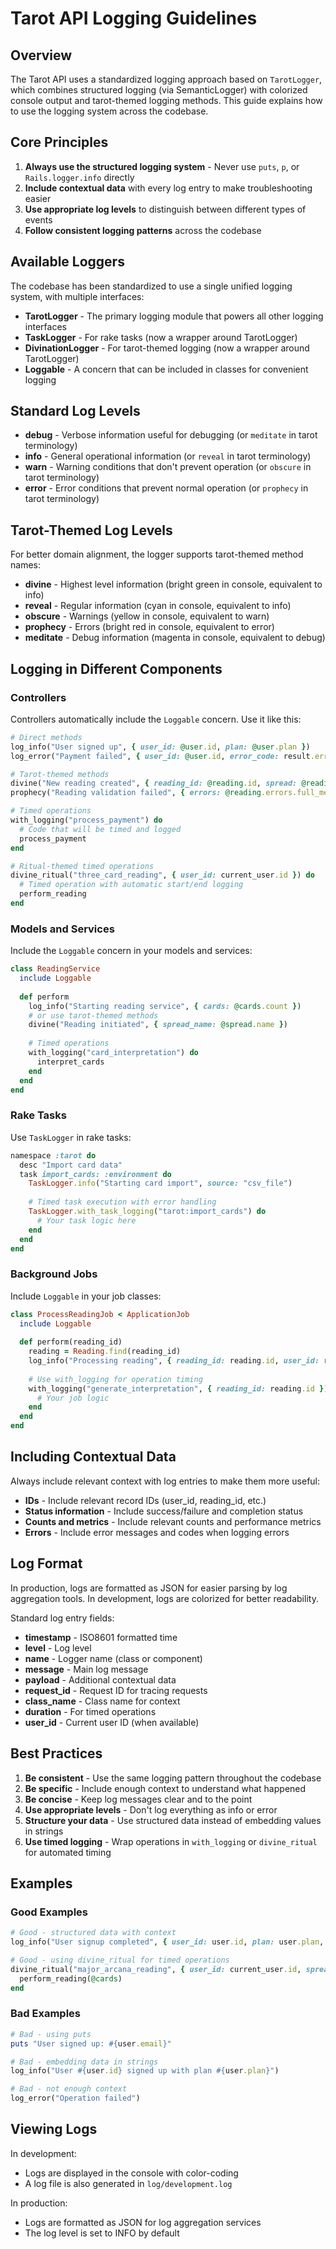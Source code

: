 # Tarot API Logging Guidelines

## Overview

The Tarot API uses a standardized logging approach based on `TarotLogger`, which combines structured logging (via SemanticLogger) with colorized console output and tarot-themed logging methods. This guide explains how to use the logging system across the codebase.

## Core Principles

1. **Always use the structured logging system** - Never use `puts`, `p`, or `Rails.logger.info` directly
2. **Include contextual data** with every log entry to make troubleshooting easier
3. **Use appropriate log levels** to distinguish between different types of events
4. **Follow consistent logging patterns** across the codebase

## Available Loggers

The codebase has been standardized to use a single unified logging system, with multiple interfaces:

- **TarotLogger** - The primary logging module that powers all other logging interfaces
- **TaskLogger** - For rake tasks (now a wrapper around TarotLogger)
- **DivinationLogger** - For tarot-themed logging (now a wrapper around TarotLogger)
- **Loggable** - A concern that can be included in classes for convenient logging

## Standard Log Levels

- **debug** - Verbose information useful for debugging (or `meditate` in tarot terminology)
- **info** - General operational information (or `reveal` in tarot terminology)
- **warn** - Warning conditions that don't prevent operation (or `obscure` in tarot terminology)
- **error** - Error conditions that prevent normal operation (or `prophecy` in tarot terminology)

## Tarot-Themed Log Levels

For better domain alignment, the logger supports tarot-themed method names:

- **divine** - Highest level information (bright green in console, equivalent to info)
- **reveal** - Regular information (cyan in console, equivalent to info)
- **obscure** - Warnings (yellow in console, equivalent to warn)
- **prophecy** - Errors (bright red in console, equivalent to error)
- **meditate** - Debug information (magenta in console, equivalent to debug)

## Logging in Different Components

### Controllers

Controllers automatically include the `Loggable` concern. Use it like this:

```ruby
# Direct methods
log_info("User signed up", { user_id: @user.id, plan: @user.plan })
log_error("Payment failed", { user_id: @user.id, error_code: result.error.code })

# Tarot-themed methods
divine("New reading created", { reading_id: @reading.id, spread: @reading.spread.name })
prophecy("Reading validation failed", { errors: @reading.errors.full_messages })

# Timed operations
with_logging("process_payment") do
  # Code that will be timed and logged
  process_payment
end

# Ritual-themed timed operations
divine_ritual("three_card_reading", { user_id: current_user.id }) do
  # Timed operation with automatic start/end logging
  perform_reading
end
```

### Models and Services

Include the `Loggable` concern in your models and services:

```ruby
class ReadingService
  include Loggable
  
  def perform
    log_info("Starting reading service", { cards: @cards.count })
    # or use tarot-themed methods
    divine("Reading initiated", { spread_name: @spread.name })
    
    # Timed operations
    with_logging("card_interpretation") do
      interpret_cards
    end
  end
end
```

### Rake Tasks

Use `TaskLogger` in rake tasks:

```ruby
namespace :tarot do
  desc "Import card data"
  task import_cards: :environment do
    TaskLogger.info("Starting card import", source: "csv_file")
    
    # Timed task execution with error handling
    TaskLogger.with_task_logging("tarot:import_cards") do
      # Your task logic here
    end
  end
end
```

### Background Jobs

Include `Loggable` in your job classes:

```ruby
class ProcessReadingJob < ApplicationJob
  include Loggable
  
  def perform(reading_id)
    reading = Reading.find(reading_id)
    log_info("Processing reading", { reading_id: reading.id, user_id: reading.user_id })
    
    # Use with_logging for operation timing
    with_logging("generate_interpretation", { reading_id: reading.id }) do
      # Your job logic
    end
  end
end
```

## Including Contextual Data

Always include relevant context with log entries to make them more useful:

- **IDs** - Include relevant record IDs (user_id, reading_id, etc.)
- **Status information** - Include success/failure and completion status
- **Counts and metrics** - Include relevant counts and performance metrics
- **Errors** - Include error messages and codes when logging errors

## Log Format

In production, logs are formatted as JSON for easier parsing by log aggregation tools. In development, logs are colorized for better readability.

Standard log entry fields:
- **timestamp** - ISO8601 formatted time
- **level** - Log level
- **name** - Logger name (class or component)
- **message** - Main log message
- **payload** - Additional contextual data
- **request_id** - Request ID for tracing requests
- **class_name** - Class name for context
- **duration** - For timed operations
- **user_id** - Current user ID (when available)

## Best Practices

1. **Be consistent** - Use the same logging pattern throughout the codebase
2. **Be specific** - Include enough context to understand what happened
3. **Be concise** - Keep log messages clear and to the point
4. **Use appropriate levels** - Don't log everything as info or error
5. **Structure your data** - Use structured data instead of embedding values in strings
6. **Use timed logging** - Wrap operations in `with_logging` or `divine_ritual` for automated timing

## Examples

### Good Examples

```ruby
# Good - structured data with context
log_info("User signup completed", { user_id: user.id, plan: user.plan, referral: params[:ref] })

# Good - using divine_ritual for timed operations
divine_ritual("major_arcana_reading", { user_id: current_user.id, spread: "celtic_cross" }) do
  perform_reading(@cards)
end
```

### Bad Examples

```ruby
# Bad - using puts
puts "User signed up: #{user.email}" 

# Bad - embedding data in strings
log_info("User #{user.id} signed up with plan #{user.plan}")

# Bad - not enough context
log_error("Operation failed")
```

## Viewing Logs

In development:
- Logs are displayed in the console with color-coding
- A log file is also generated in `log/development.log`

In production:
- Logs are formatted as JSON for log aggregation services
- The log level is set to INFO by default 
